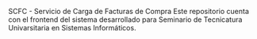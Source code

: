 SCFC - Servicio de Carga de Facturas de Compra
Este repositorio cuenta con el frontend del sistema desarrollado para Seminario de Tecnicatura Univarsitaria en Sistemas Informáticos.
